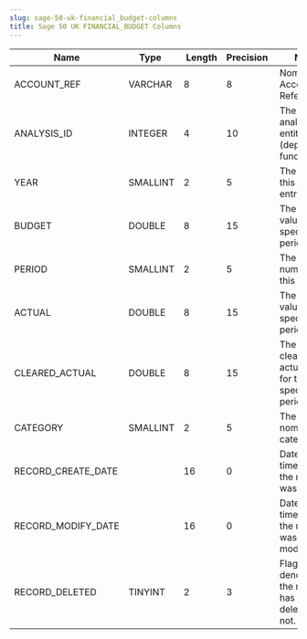 ```yaml
---
slug: sage-50-uk-financial_budget-columns
title: Sage 50 UK FINANCIAL_BUDGET Columns
---
```

| Name | Type  |  Length | Precision  |  Notes  | Example |
| --- | --- | --- | --- | --- | --- |
| ACCOUNT_REF | VARCHAR | 8 | 8 | Nominal Account Reference | 0020 |
| ANALYSIS_ID | INTEGER | 4 | 10 | The ID of the analysis entity (department, fund, etc...) | 0 |
| YEAR | SMALLINT | 2 | 5 | The year of this budget entry | 2016 |
| BUDGET | DOUBLE | 8 | 15 | The budget value for the specified period | 0 |
| PERIOD | SMALLINT | 2 | 5 | The period number for this budget | 0 |
| ACTUAL | DOUBLE | 8 | 15 | The actual value for the specified period | 50000 |
| CLEARED_ACTUAL | DOUBLE | 8 | 15 | The total cleared actual value for the specified period | 0 |
| CATEGORY | SMALLINT | 2 | 5 | The ID of the nominal category | 0 |
| RECORD_CREATE_DATE |  | 16 | 0 | Date and time when the record was created. | 11/08/2016 11:29:23 |
| RECORD_MODIFY_DATE |  | 16 | 0 | Date and time when the record was modified. | 04/08/2017 14:18:53 |
| RECORD_DELETED | TINYINT | 2 | 3 | Flag denoting if the record has been deleted or not. | 0 |
